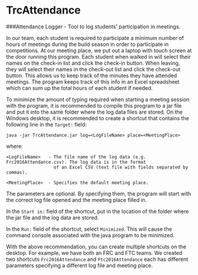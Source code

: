 # TrcAttendance
###Attendance Logger - Tool to log students' participation in meetings.

In our team, each student is required to participate a minimum number of hours of meetings
during the build season in order to participate in competitions. At our meeting place, we
put out a laptop with touch screen at the door running this program. Each student when walked
in will select their names on the check-in list and click the check-in button. When leaving,
they will select their names in the check-out list and click the check-out button. This allows
us to keep track of the minutes they have attended meetings. The program keeps track of this
info in an Excel spreadsheet which can sum up the total hours of each student if needed.

To minimize the amount of typing required when starting a meeting session with the program,
it is recommended to compile this program to a jar file and put it into the same folder
where the log data files are stored. On the Windows desktop, it is recommended to create
a shortcut that contains the following line in the `Target:` field:
```
java -jar TrcAttendance.jar log=<LogFileName> place=<MeetingPlace>
```
where:
```
<LogFileName>   - The file name of the log data (e.g. Frc2016Attendance.csv). The log data is in the format
                  of an Excel CSV (text file with fields separated by commas).

<MeetingPlace>  - Specifies the default meeting place.
```
The parameters are optional. By specifying them, the program will start with the correct
log file opened and the meeting place filled in.

In the `Start in:` field of the shortcut, put in the location of the folder where the jar
file and the log data are stored.

In the `Run:` field of the shortcut, select `Minimized`. This will cause the command console
associated with the java program to be minimized.

With the above recommendation, you can create multiple shortcuts on the desktop. For example,
we have both an FRC and FTC teams. We created two shortcuts `Frc2016Attendance` and
`Ftc2016Attendance` each has different parameters specifying a different log file and meeting
place.

